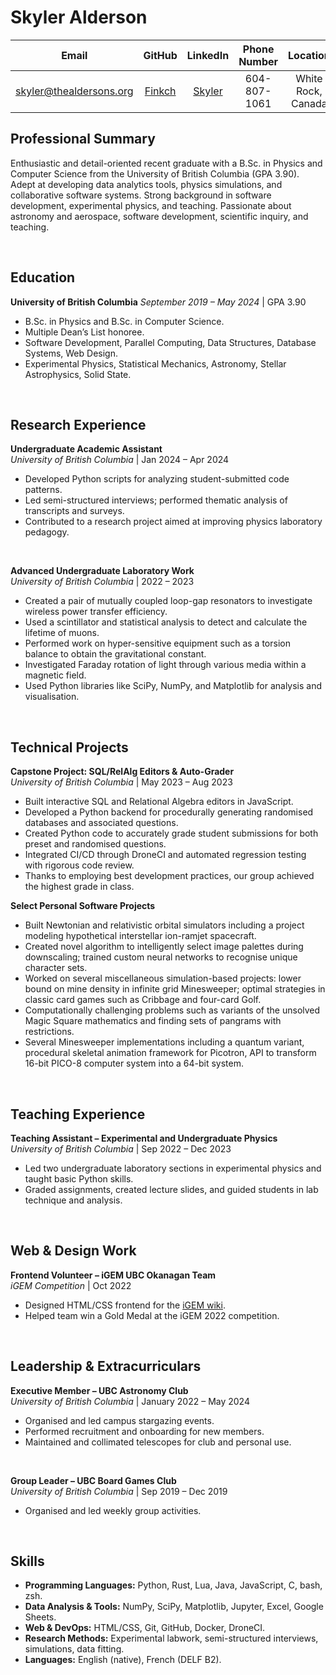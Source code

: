 # Skyler Alderson

| Email                                                     | GitHub                              | LinkedIn                                                         | Phone Number       | Location
|:---------------------------:                              | :----------:                        | :------------:                                                   | :----------------: | :------------------:
| [skyler@thealdersons.org](mailto:skyler@thealdersons.org) | [Finkch](https://github.com/Finkch) | [Skyler](https://www.linkedin.com/in/skyler-alderson-b91a2a30b/) | 604-807-1061       | White Rock, Canada


## Professional Summary

Enthusiastic and detail-oriented recent graduate with a B.Sc. in Physics and Computer Science from the University of British Columbia (GPA 3.90). Adept at developing data analytics tools, physics simulations, and collaborative software systems. Strong background in software development, experimental physics, and teaching. Passionate about astronomy and aerospace, software development, scientific inquiry, and teaching.

&nbsp;  

## Education

**University of British Columbia**
*September 2019 – May 2024* | GPA 3.90  

* B.Sc. in Physics and B.Sc. in Computer Science.
* Multiple Dean’s List honoree.
* Software Development, Parallel Computing, Data Structures, Database Systems, Web Design.
* Experimental Physics, Statistical Mechanics, Astronomy, Stellar Astrophysics, Solid State.  

&nbsp;  

## Research Experience

**Undergraduate Academic Assistant**  
*University of British Columbia* | Jan 2024 – Apr 2024  

* Developed Python scripts for analyzing student-submitted code patterns.
* Led semi-structured interviews; performed thematic analysis of transcripts and surveys.
* Contributed to a research project aimed at improving physics laboratory pedagogy.  

&nbsp;  

**Advanced Undergraduate Laboratory Work**  
*University of British Columbia* | 2022 – 2023  

* Created a pair of mutually coupled loop-gap resonators to investigate wireless power transfer efficiency.
* Used a scintillator and statistical analysis to detect and calculate the lifetime of muons.
* Performed work on hyper-sensitive equipment such as a torsion balance to obtain the gravitational constant.
* Investigated Faraday rotation of light through various media within a magnetic field.
* Used Python libraries like SciPy, NumPy, and Matplotlib for analysis and visualisation.  

&nbsp;  

## Technical Projects

**Capstone Project: SQL/RelAlg Editors & Auto-Grader**  
*University of British Columbia* | May 2023 – Aug 2023  

* Built interactive SQL and Relational Algebra editors in JavaScript.
* Developed a Python backend for procedurally generating randomised databases and associated questions.
* Created Python code to accurately grade student submissions for both preset and randomised questions.
* Integrated CI/CD through DroneCI and automated regression testing with rigorous code review.
* Thanks to employing best development practices, our group achieved the highest grade in class.  


**Select Personal Software Projects**

* Built Newtonian and relativistic orbital simulators including a project modeling hypothetical interstellar ion-ramjet spacecraft.
* Created novel algorithm to intelligently select image palettes during downscaling; trained custom neural networks to recognise unique character sets.
* Worked on several miscellaneous simulation-based projects: lower bound on mine density in infinite grid Minesweeper; optimal strategies in classic card games such as Cribbage and four-card Golf.
* Computationally challenging problems such as variants of the unsolved Magic Square mathematics and finding sets of pangrams with restrictions.
* Several Minesweeper implementations including a quantum variant, procedural skeletal animation framework for Picotron, API to transform 16-bit PICO-8 computer system into a 64-bit system.  

&nbsp;  

## Teaching Experience

**Teaching Assistant – Experimental and Undergraduate Physics**  
*University of British Columbia* | Sep 2022 – Dec 2023  

* Led two undergraduate laboratory sections in experimental physics and taught basic Python skills.
* Graded assignments, created lecture slides, and guided students in lab technique and analysis.  

&nbsp;  

## Web & Design Work

**Frontend Volunteer – iGEM UBC Okanagan Team**  
*iGEM Competition* | Oct 2022

* Designed HTML/CSS frontend for the [iGEM wiki](https://2022.igem.wiki/ubc-okanagan/).
* Helped team win a Gold Medal at the iGEM 2022 competition.

&nbsp;  

## Leadership & Extracurriculars

**Executive Member – UBC Astronomy Club**  
*University of British Columbia* | January 2022 – May 2024  

* Organised and led campus stargazing events.
* Performed recruitment and onboarding for new members.
* Maintained and collimated telescopes for club and personal use.  

&nbsp;  

**Group Leader – UBC Board Games Club**  
*University of British Columbia* | Sep 2019 – Dec 2019  

* Organised and led weekly group activities.  

&nbsp;  

## Skills

* **Programming Languages:** Python, Rust, Lua, Java, JavaScript, C, bash, zsh.
* **Data Analysis & Tools:** NumPy, SciPy, Matplotlib, Jupyter, Excel, Google Sheets.
* **Web & DevOps:** HTML/CSS, Git, GitHub, Docker, DroneCI.
* **Research Methods:** Experimental labwork, semi-structured interviews, simulations, data fitting.
* **Languages:** English (native), French (DELF B2).

